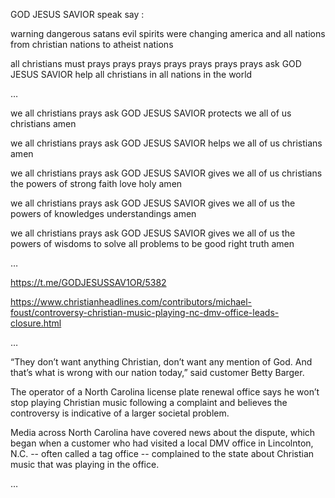 GOD JESUS SAVIOR speak say :

warning dangerous satans evil spirits were changing america and all nations from christian nations to atheist nations

all christians must prays prays prays prays prays prays prays ask GOD JESUS SAVIOR help all christians in all nations in the world

…

we all christians prays ask GOD JESUS SAVIOR protects we all of us christians amen

we all christians prays ask GOD JESUS SAVIOR helps we all of us christians amen

we all christians prays ask GOD JESUS SAVIOR gives we all of us christians the powers of strong faith love holy amen

we all christians prays ask GOD JESUS SAVIOR gives we all of us the powers of knowledges understandings amen

we all christians prays ask GOD JESUS SAVIOR gives we all of us the powers of wisdoms to solve all problems to be good right truth amen

…

https://t.me/GODJESUSSAV1OR/5382

https://www.christianheadlines.com/contributors/michael-foust/controversy-christian-music-playing-nc-dmv-office-leads-closure.html

…

“They don’t want anything Christian, don’t want any mention of God. And that’s what is wrong with our nation today,” said customer Betty Barger.

The operator of a North Carolina license plate renewal office says he won’t stop playing Christian music following a complaint and believes the controversy is indicative of a larger societal problem.

Media across North Carolina have covered news about the dispute, which began when a customer who had visited a local DMV office in Lincolnton, N.C. -- often called a tag office -- complained to the state about Christian music that was playing in the office.

…
